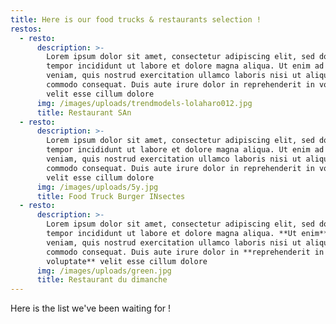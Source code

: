 ```yaml
---
title: Here is our food trucks & restaurants selection !
restos:
  - resto:
      description: >-
        Lorem ipsum dolor sit amet, consectetur adipiscing elit, sed do eiusmod
        tempor incididunt ut labore et dolore magna aliqua. Ut enim ad minim
        veniam, quis nostrud exercitation ullamco laboris nisi ut aliquip ex ea
        commodo consequat. Duis aute irure dolor in reprehenderit in voluptate
        velit esse cillum dolore
      img: /images/uploads/trendmodels-lolaharo012.jpg
      title: Restaurant SAn
  - resto:
      description: >-
        Lorem ipsum dolor sit amet, consectetur adipiscing elit, sed do eiusmod
        tempor incididunt ut labore et dolore magna aliqua. Ut enim ad minim
        veniam, quis nostrud exercitation ullamco laboris nisi ut aliquip ex ea
        commodo consequat. Duis aute irure dolor in reprehenderit in voluptate
        velit esse cillum dolore
      img: /images/uploads/5y.jpg
      title: Food Truck Burger INsectes
  - resto:
      description: >-
        Lorem ipsum dolor sit amet, consectetur adipiscing elit, sed do eiusmod
        tempor incididunt ut labore et dolore magna aliqua. **Ut enim** ad minim
        veniam, quis nostrud exercitation ullamco laboris nisi ut aliquip ex ea
        commodo consequat. Duis aute irure dolor in **reprehenderit in
        voluptate** velit esse cillum dolore
      img: /images/uploads/green.jpg
      title: Restaurant du dimanche
---
```

Here is the list we've been waiting for !
